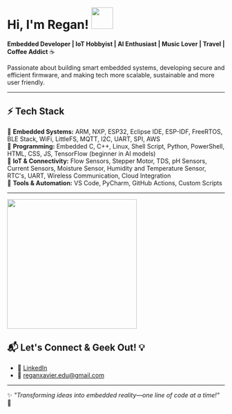 # Hi, I'm Regan! <img height="50" src="https://camo.githubusercontent.com/401d1a42c8f0bd4ed70a31a4f0ad13d06251bb48c698c331c36a034b004de498/68747470733a2f2f6d656469612e67697068792e636f6d2f6d656469612f77314f42704264376b4a7148724a6e4a31332f67697068792e676966" style="max-width: 100%; display: inline-block;" data-target="animated-image.originalImage">

**Embedded Developer | IoT Hobbyist | AI Enthusiast | Music Lover | Travel | Coffee Addict** ☕  

Passionate about building smart embedded systems, developing secure and efficient firmware, and making tech more scalable, sustainable and more user friendly.  

---  

## ⚡ Tech Stack
🔹 **Embedded Systems:** ARM, NXP, ESP32, Eclipse IDE, ESP-IDF, FreeRTOS, BLE Stack, WiFi, LittleFS, MQTT, I2C, UART, SPI, AWS  
🔹 **Programming:** Embedded C, C++, Linux, Shell Script, Python, PowerShell, HTML, CSS, JS, TensorFlow (beginner in AI models)  
🔹 **IoT & Connectivity:** Flow Sensors, Stepper Motor, TDS, pH Sensors, Current Sensors, Moisture Sensor, Humidity and Temperature Sensor, RTC's, UART, Wireless Communication, Cloud Integration  
🔹 **Tools & Automation:** VS Code, PyCharm, GitHub Actions, Custom Scripts  

---  
<img src="https://media.giphy.com/media/78XCFBGOlS6keY1Bil/giphy.gif?cid=790b76115dvv6nkzn25xn1lf7wrxo75aeklqha829bwy0t1w&ep=v1_gifs_search&rid=giphy.gif&ct=g" width="300"><br>   
## 📬 Let's Connect & Geek Out! 💡  
- 🔗 [LinkedIn](https://www.linkedin.com/in/infant-regan-x/)  
- 📧 reganxavier.edu@gmail.com  

---  

✨ _"Transforming ideas into embedded reality—one line of code at a time!"_ 🚀
